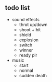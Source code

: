 ## todo list

<!-- - plr.car variable -->
<!-- - random player color -->
<!-- - offset attack range -->
<!-- - global brake -->
<!-- - out of bounds brake -->
<!-- - attack logic -->
<!-- - health logic -->
<!-- - collision logic -->
<!-- - sudden death? -->
<!-- - explosion animation -->
<!-- - background -->
<!-- - SHIELD -->
  <!-- - hold x to shield -->
  <!-- - only active car -->
  <!-- - no shooting while shielding -->
  <!-- - limited time -->
  <!-- - chip damage -->
  <!-- - emergency brake = x+z -->
  <!-- - UI/gfx -->
<!-- - UI feedback -->
  <!-- - blinking lights -->
  <!-- - blinking alerts -->
  <!-- - which car i switch 2 -->
  <!-- - countdown -->
  <!-- - smaller death circle -->
- sound effects
  - throt up/down
  - shoot + hit
  - shield
  - explosion
  - switch
  - winner
  - ready plr
- music
  - start
  - normal
  - sudden death
<!-- - title?!!!
- start screen
  - cool illustration
  - title -->
  <!-- - player ready -->
  <!-- - credits -->
<!-- - win screen -->
